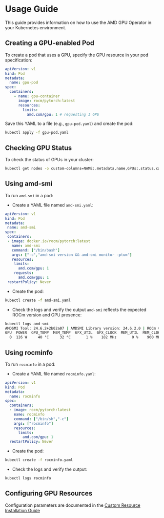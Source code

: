 # Usage Guide

This guide provides information on how to use the AMD GPU Operator in your Kubernetes environment.

## Creating a GPU-enabled Pod

To create a pod that uses a GPU, specify the GPU resource in your pod specification:

```yaml
apiVersion: v1
kind: Pod
metadata:
  name: gpu-pod
spec:
  containers:
    - name: gpu-container
      image: rocm/pytorch:latest
      resources:
        limits:
          amd.com/gpu: 1 # requesting 1 GPU
```

Save this YAML to a file (e.g., `gpu-pod.yaml`) and create the pod:

```bash
kubectl apply -f gpu-pod.yaml
```

## Checking GPU Status

To check the status of GPUs in your cluster:

```bash
kubectl get nodes -o custom-columns=NAME:.metadata.name,GPUs:.status.capacity.'amd\.com/gpu'
```

## Using amd-smi

To run `amd-smi` in a pod:

- Create a YAML file named `amd-smi.yaml`:

```yaml
apiVersion: v1
kind: Pod
metadata:
 name: amd-smi
spec:
 containers:
 - image: docker.io/rocm/pytorch:latest
   name: amd-smi
   command: ["/bin/bash"]
   args: ["-c","amd-smi version && amd-smi monitor -ptum"]
   resources:
    limits:
      amd.com/gpu: 1
    requests:
      amd.com/gpu: 1
 restartPolicy: Never
```

- Create the pod:

```bash
kubectl create -f amd-smi.yaml
```

- Check the logs and verify the output `amd-smi` reflects the expected ROCm version and GPU presence:

```bash
kubectl logs amd-smi
AMDSMI Tool: 24.6.2+2b02a07 | AMDSMI Library version: 24.6.2.0 | ROCm version: 6.2.2
GPU  POWER  GPU_TEMP  MEM_TEMP  GFX_UTIL  GFX_CLOCK  MEM_UTIL  MEM_CLOCK
  0  126 W     40 °C     32 °C       1 %    182 MHz       0 %    900 MHz
```

## Using rocminfo

To run `rocminfo` in a pod:

- Create a YAML file named `rocminfo.yaml`:

```yaml
apiVersion: v1
kind: Pod
metadata:
  name: rocminfo
spec:
  containers:
  - image: rocm/pytorch:latest
    name: rocminfo
    command: ["/bin/sh","-c"]
    args: ["rocminfo"]
    resources:
      limits:
        amd.com/gpu: 1
  restartPolicy: Never
```

- Create the pod:

```bash
kubectl create -f rocminfo.yaml
```

- Check the logs and verify the output:

```bash
kubectl logs rocminfo
```

## Configuring GPU Resources

Configuration parameters are documented in the [Custom Resource Installation Guide](./drivers/installation)
